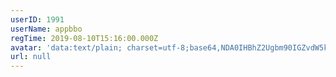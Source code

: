 ```yaml
---
userID: 1991
userName: appbbo
regTime: 2019-08-10T15:16:00.000Z
avatar: 'data:text/plain; charset=utf-8;base64,NDA0IHBhZ2Ugbm90IGZvdW5kCg=='
url: null
---
```



